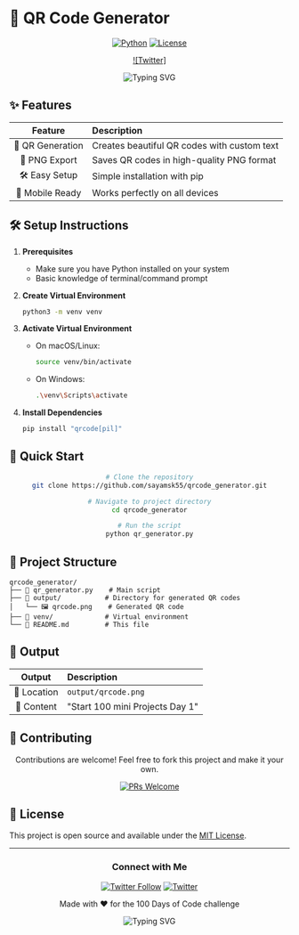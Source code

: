 # 🎯 QR Code Generator

<div align="center">

[![Python](https://img.shields.io/badge/Python-3.x-blue.svg)](https://www.python.org)
[![License](https://img.shields.io/badge/License-MIT-green.svg)](LICENSE)

[![Twitter]](https://twitter.com/satyamsk55)

<img src="https://readme-typing-svg.herokuapp.com?font=Fira+Code&weight=500&size=40&pause=1000&color=1DA1F2&center=true&vCenter=true&random=false&width=600&height=100&lines=QR+Code+Generator;Made+with+%E2%9D%A4%EF%B8%8F+by+Satyam" alt="Typing SVG" />

</div>

## ✨ Features
<div align="center">

| Feature | Description |
|:--------:|:------------|
| 🎨 QR Generation | Creates beautiful QR codes with custom text |
| 💾 PNG Export | Saves QR codes in high-quality PNG format |
| 🛠️ Easy Setup | Simple installation with pip |
| 📱 Mobile Ready | Works perfectly on all devices |

</div>

## 🛠️ Setup Instructions

1. **Prerequisites**
   - Make sure you have Python installed on your system
   - Basic knowledge of terminal/command prompt

2. **Create Virtual Environment**
   ```bash
   python3 -m venv venv
   ```

3. **Activate Virtual Environment**
   - On macOS/Linux:
     ```bash
     source venv/bin/activate
     ```
   - On Windows:
     ```bash
     .\venv\Scripts\activate
     ```

4. **Install Dependencies**
   ```bash
   pip install "qrcode[pil]"
   ```

## 🚀 Quick Start

<div align="center">

```bash
# Clone the repository
git clone https://github.com/sayamsk55/qrcode_generator.git

# Navigate to project directory
cd qrcode_generator

# Run the script
python qr_generator.py
```

</div>

## 📁 Project Structure

```
qrcode_generator/
├── 📄 qr_generator.py    # Main script
├── 📁 output/           # Directory for generated QR codes
│   └── 🖼️ qrcode.png    # Generated QR code
├── 📁 venv/             # Virtual environment
└── 📄 README.md         # This file
```

## 🎯 Output

<div align="center">

| Output | Description |
|:------:|:------------|
| 📂 Location | `output/qrcode.png` |
| 📝 Content | "Start 100 mini Projects Day 1" |

</div>

## 🤝 Contributing

<div align="center">

Contributions are welcome! Feel free to fork this project and make it your own.

[![PRs Welcome](https://img.shields.io/badge/PRs-welcome-brightgreen.svg?style=for-the-badge)](http://makeapullrequest.com)

</div>

## 📝 License

This project is open source and available under the [MIT License](LICENSE).

---

<div align="center">

### Connect with Me

[![Twitter Follow](https://img.shields.io/twitter/follow/satyamsk55?style=social)](https://twitter.com/satyamsk55)
[![Twitter](https://img.shields.io/badge/Twitter-@satyamsk55-1DA1F2?style=for-the-badge&logo=twitter&logoColor=white)](https://twitter.com/satyamsk55)

Made with ❤️ for the 100 Days of Code challenge

<img src="https://readme-typing-svg.herokuapp.com?font=Fira+Code&weight=500&size=20&pause=1000&color=1DA1F2&center=true&vCenter=true&random=false&width=600&height=50&lines=Thanks+for+visiting!+%F0%9F%98%8A" alt="Typing SVG" />

</div> 
